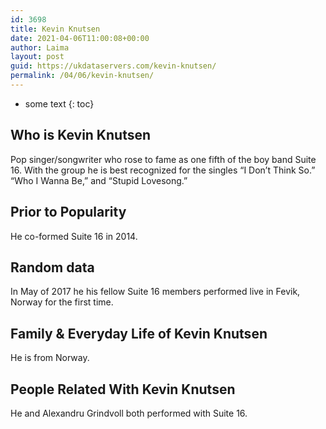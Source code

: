 ```yaml
---
id: 3698
title: Kevin Knutsen
date: 2021-04-06T11:00:08+00:00
author: Laima
layout: post
guid: https://ukdataservers.com/kevin-knutsen/
permalink: /04/06/kevin-knutsen/
---
```


* some text
{: toc}


## Who is Kevin Knutsen
                  
                  
                  
Pop singer/songwriter who rose to fame as one fifth of the boy band Suite 16. With the group he is best recognized for the singles &#8220;I Don&#8217;t Think So.&#8221; &#8220;Who I Wanna Be,&#8221; and &#8220;Stupid Lovesong.&#8221;
                  
              
            
              
            
                
                
                
## Prior to Popularity
                  
                  
                  
He co-formed Suite 16 in 2014.
                  
              
            
              
            
                
                
                
## Random data
                  
                  
                  
In May of 2017 he his fellow Suite 16 members performed live in Fevik, Norway for the first time.
                  
              
            
              
            
                
                
                
## Family & Everyday Life of Kevin Knutsen
                  
                  
                  
He is from Norway.
                  
              
            
              
            
                
                
                
## People Related With Kevin Knutsen
                  
                  
                  
He and Alexandru Grindvoll both performed with Suite 16.
                  
              
            
              
            
                
              
            
              
              
            
            
              
            
          
          
          